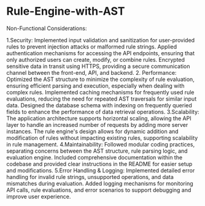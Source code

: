 # Rule-Engine-with-AST
Non-Functional Considerations:

1.Security:
Implemented input validation and sanitization for user-provided rules to prevent injection attacks or malformed rule strings.
Applied authentication mechanisms for accessing the API endpoints, ensuring that only authorized users can create, modify, or combine rules.
Encrypted sensitive data in transit using HTTPS, providing a secure communication channel between the front-end, API, and backend.
2. Performance:
Optimized the AST structure to minimize the complexity of rule evaluation, ensuring efficient parsing and execution, especially when dealing with complex rules.
Implemented caching mechanisms for frequently used rule evaluations, reducing the need for repeated AST traversals for similar input data.
Designed the database schema with indexing on frequently queried fields to enhance the performance of data retrieval operations.
3.Scalability:
The application architecture supports horizontal scaling, allowing the API layer to handle an increased number of requests by adding more server instances.
The rule engine's design allows for dynamic addition and modification of rules without impacting existing rules, supporting scalability in rule management.
4.Maintainability:
Followed modular coding practices, separating concerns between the AST structure, rule parsing logic, and evaluation engine.
Included comprehensive documentation within the codebase and provided clear instructions in the README for easier setup and modifications.
5.Error Handling & Logging:
Implemented detailed error handling for invalid rule strings, unsupported operations, and data mismatches during evaluation.
Added logging mechanisms for monitoring API calls, rule evaluations, and error scenarios to support debugging and improve user experience.
